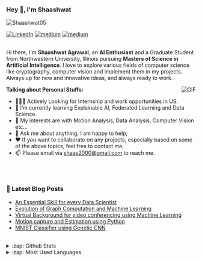 ### Hey 👋, I'm Shaashwat 

<p align="left"> <img src="https://komarev.com/ghpvc/?username=Shaashwat05" alt="Shaashwat05" /> </p>

[![LinkedIn](https://img.shields.io/badge/LinkedIn-Shaashwat%20Agrawal-blue?style=for-the-badge&logo=linkedin)](https://www.linkedin.com/in/shaashwat-agrawal-1904a117a/)
[![medium](https://img.shields.io/badge/Medium-Shaashwat%20Agrawal-yellow?style=for-the-badge&logo=medium)](https://shaas2000.medium.com/)
[![medium](https://img.shields.io/badge/Twitter-Shaashwat%20Agrawal-green?style=for-the-badge&logo=Twitter)](https://twitter.com/ShaashwatAgraw1)
<br />
<br />

Hi there, I'm **Shaashwat Agrawal**, an **AI Enthusiast** and a Graduate Student from Northwestern University, Illinois pursuing **Masters of Science in Artificial Intelligence**. I love to explore various fields of computer science like cryptography, computer vision and implement them in my projects. Always up for new and innovative ideas, and always ready to work.

  <img align="right" alt="GIF" src="https://i.pinimg.com/originals/e4/26/70/e426702edf874b181aced1e2fa5c6cde.gif" />

**Talking about Personal Stuffs:**

- 👨🏽‍💻 Actively Looking for Internship and work opportunities in US.
- 🌱 I’m currently learning Explainable AI, Federated Learning and Data Science. 
- 🤔 My interests are with Motion Analysis, Data Analysis, Computer Vision etc...
- 💬 Ask me about anything, I am happy to help;
- :hearts: If you want to collaborate on any projects, especially based on some of the above topics, feel free to contact me;
- 📫 Please email via shaas2000@gmail.com to reach me.

<br/>

<!---**Languages and Tools:**>  
 
  
<!----p align="left"><img src="https://devicons.github.io/devicon/devicon.git/icons/css3/css3-original-wordmark.svg" alt="css3" width="40" height="40"/> 
  <img src="https://www.vectorlogo.zone/logos/git-scm/git-scm-icon.svg" alt="git" width="40" height="40"/> 
  <img src="https://devicons.github.io/devicon/devicon.git/icons/html5/html5-original-wordmark.svg" alt="html5" width="40" height="40"/> 
  <img src="https://devicons.github.io/devicon/devicon.git/icons/java/java-original-wordmark.svg" alt="java" width="40" height="40"/> 
  <img src="https://devicons.github.io/devicon/devicon.git/icons/linux/linux-original.svg" alt="linux" width="40" height="40"/> 
  <img src="https://github.com/devicons/devicon/blob/master/icons/ubuntu/ubuntu-plain.svg" alt="ubuntu" width="40" height="40"/> 
   <img src="https://github.com/devicons/devicon/blob/master/icons/visualstudio/visualstudio-plain.svg" alt="vscode" width="40" height="40"/> 
  <img src="https://github.com/valohai/ml-logos/blob/master/tensorflow-tf.svg" alt="tensorflow" width="42" height="42"/> 
  <img src="https://devicons.github.io/devicon/devicon.git/icons/python/python-original.svg" alt="python" width="40" height="40"/></p------->

<br/>

### 📕 Latest Blog Posts
  
<!-- BLOG-POST-LIST:START -->
- [An Essential Skill for every Data Scientist](https://towardsdatascience.com/an-essential-skill-for-every-data-scientist-d435fd0109f1)
- [Evolution of Graph Computation and Machine Learning](https://towardsdatascience.com/evolution-of-graph-computation-and-machine-learning-3211e8682c83)
- [Virtual Background for video conferencing using Machine Learning](https://shaas2000.medium.com/virtual-background-for-video-conferencing-using-machine-learning-dfba17d90aa9)
- [Motion capture and Estimation using Python](https://medium.com/@shaas2000/movement-classification-b98614084ec6)                  
- [MNIST Classifier using Genetic CNN](https://medium.com/analytics-vidhya/mnist-classifier-using-genetic-cnn-e1e860ecc2e9)

<!-- BLOG-POST-LIST:END -->

<br/>

<details>
  <summary>:zap: Github Stats</summary>

  <img align="left" alt="Shaashwat's Github Stats" src="https://github-readme-stats.codestackr.vercel.app/api?username=Shaashwat05&show_icons=true&hide_border=true" />

</details>


<details>
  <summary>:zap: Most Used Languages</summary>
  
[![Top Langs](https://github-readme-stats.vercel.app/api/top-langs/?username=Shaashwat05&hide=C++,C)](https://github.com/Shaashwat05/github-readme-stats)

</details>
<br/>
